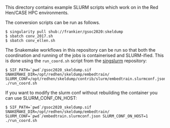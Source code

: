 This directory contains example SLURM scripts which work on in the Red Hen/CASE
HPC environments.

The conversion scripts can be run as follows.

    $ singularity pull shub://frankier/gsoc2020:skeldump
    $ sbatch conv_2017.sh
    $ sbatch conv_ellen.sh

The Snakemake workflows in this repository can be run so that both the
coordination and running of the jobs is containerised and SLURM-ified. This is
done using the `run_coord.sh` script from the
[singslurm](https://github.com/frankier/singslurm) repository:

    $ SIF_PATH=`pwd`/gsoc2020_skeldump.sif SNAKEMAKE_DIR=/opt/redhen/skeldump/embedtrain/ SLURM_CONF=/opt/redhen/skeldump/contrib/slurm/embedtrain.slurmconf.json ./run_coord.sh

If you want to modify the slurm conf without rebuilding the container you can use SLURM_CONF_ON_HOST:

    $ SIF_PATH=`pwd`/gsoc2020_skeldump.sif SNAKEMAKE_DIR=/opt/redhen/skeldump/embedtrain/ SLURM_CONF=`pwd`/embedtrain.slurmconf.json SLURM_CONF_ON_HOST=1 ./run_coord.sh
